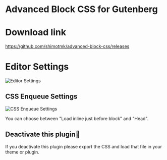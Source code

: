 # Advanced Block CSS for Gutenberg

# Download link
https://github.com/shimotmk/advanced-block-css/releases

# Editor Settings
![Editor Settings](https://user-images.githubusercontent.com/42362903/166896586-d94e07d6-69ce-441c-9c0f-5517a974c822.png "Editor Settings")

## CSS Enqueue Settings
![CSS Enqueue Settings](https://user-images.githubusercontent.com/42362903/166896596-329a6326-e6d4-438f-930f-d7ce77c533b7.png "CSS Enqueue Settings")

You can choose between "Load inline just before block" and "Head".

## Deactivate this plugin👋
If you deactivate this plugin please export the CSS and load that file in your theme or plugin.


